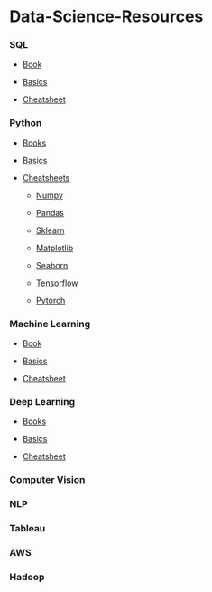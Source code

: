 # Data-Science-Resources

### SQL

  * [Book](https://www.linkedin.com/posts/bhavishya-pandit_learn-sql-activity-6725401140504092673-Sjc2?lipi=urn%3Ali%3Apage%3Ad_flagship3_profile_view_base_recent_activity_details_shares%3BuF11BIoeSrO9fXas59tozA%3D%3D)
  
  * [Basics](https://www.w3schools.com/sql/sql_join.asp)
  
  * [Cheatsheet](https://www.sqltutorial.org/sql-cheat-sheet/)
  
  
### Python
  
  * [Books](https://www.java67.com/2017/05/top-7-free-python-programming-books-pdf-online-download.html)
  
  * [Basics](https://www.w3schools.com/python/python_intro.asp)
  
  * [Cheatsheets](https://static.realpython.com/python_cheat_sheet_v1.pdf)
  
    * [Numpy](https://s3.amazonaws.com/assets.datacamp.com/blog_assets/Numpy_Python_Cheat_Sheet.pdf)

    * [Pandas](https://www.googleadservices.com/pagead/aclk?sa=L&ai=DChcSEwiYnoOTv4btAhXJg0sFHa8wDzkYABAAGgJzZg&ae=2&ohost=www.google.com&cid=CAESQOD2nvW4CjcqENqpTqXNIReq3Grx7M2DrexlqybBHedo8rRMr4-F5evYk7gyjNcsZOrWvaSNIRPRiTE_JxUtwL0&sig=AOD64_15iHAzgfyIzhyhRJmJqgF8hi3vJg&q&adurl&ved=2ahUKEwi14fuSv4btAhVY4jgGHdcqD9AQ0Qx6BAgHEAE)

    * [Sklearn](https://www.datacamp.com/community/blog/scikit-learn-cheat-sheet)

    * [Matplotlib](https://s3.amazonaws.com/assets.datacamp.com/blog_assets/Python_Matplotlib_Cheat_Sheet.pdf)
    
    * [Seaborn](https://s3.amazonaws.com/assets.datacamp.com/blog_assets/Python_Seaborn_Cheat_Sheet.pdf)
    
    * [Tensorflow](http://www.aicheatsheets.com/static/pdfs/tensorflow_v_2.0.pdf)

    * [Pytorch](https://pytorch.org/tutorials/beginner/ptcheat.html)

### Machine Learning

  * [Book](https://github.com/jakevdp/PythonDataScienceHandbook)
  
  * [Basics](https://elitedatascience.com/learn-machine-learning)

  * [Cheatsheet](https://medium.com/machine-learning-in-practice/cheat-sheet-of-machine-learning-and-python-and-math-cheat-sheets-a4afe4e791b6)
  
### Deep Learning

  * [Books]()
  
  * [Basics]()

  * [Cheatsheet]()

### Computer Vision

### NLP

### Tableau

### AWS 

### Hadoop
